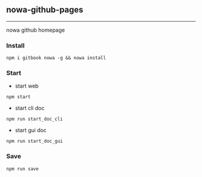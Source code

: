 ## nowa-github-pages

---

nowa github homepage

### Install

```shell
npm i gitbook nowa -g && nowa install
```

### Start

- start web
```shell
npm start
```

- start cli doc
```shell
npm run start_doc_cli
```

- start gui doc
```shell
npm run start_doc_gui
```

### Save

```shell
npm run save
```

